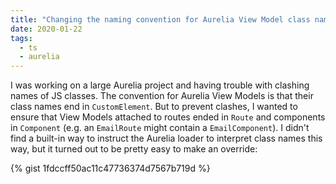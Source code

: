 ```yaml
---
title: "Changing the naming convention for Aurelia View Model class names"
date: 2020-01-22
tags:
  - ts
  - aurelia
---
```


I was working on a large Aurelia project and having trouble with clashing names
of JS classes. The convention for Aurelia View Models is that their class names
end in `CustomElement`. But to prevent clashes, I wanted to ensure that View Models
attached to routes ended in `Route` and components in `Component` (e.g. an
`EmailRoute` might contain a `EmailComponent`). I didn't find a built-in way to
instruct the Aurelia loader to interpret class names this way, but it turned out
to be pretty easy to make an override:

{% gist 1fdccff50ac11c47736374d7567b719d %}
